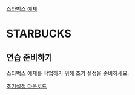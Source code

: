 [스타벅스 예제](https://heropcode.github.io/Starbucks/)

# STARBUCKS

## 연습 준비하기

스타벅스 예제를 작업하기 위해 초기 설정을 준비하세요.

[초기설정 다운로드](https://github.com/HeropCode/Starbucks/tree/initialization)

